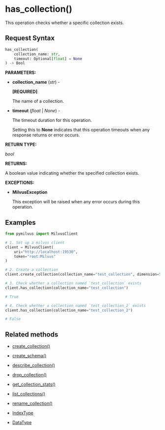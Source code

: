 # has_collection()

This operation checks whether a specific collection exists.

## Request Syntax

```python
has_collection(
    collection_name: str,
    timeout: Optional[float] = None
) -> Bool
```

__PARAMETERS:__

- __collection_name__ (_str_) -

    __[REQUIRED]__

    The name of a collection.

- __timeout__ (_float_ | _None_) -

    The timeout duration for this operation. 

    Setting this to __None__ indicates that this operation timeouts when any response returns or error occurs.

__RETURN TYPE:__

_bool_

__RETURNS:__

A boolean value indicating whether the specified collection exists.

__EXCEPTIONS:__

- __MilvusException__

    This exception will be raised when any error occurs during this operation.

## Examples

```python
from pymilvus import MilvusClient

# 1. Set up a milvus client
client = MilvusClient(
    uri="http://localhost:19530",
    token="root:Milvus"
)

# 2. Create a collection
client.create_collection(collection_name="test_collection", dimension=5)

# 3. Check whether a collection named `test_collection` exists
client.has_collection(collection_name="test_collection") 

# True

# 4. Check whether a collection named `test_collection_2` exists
client.has_collection(collection_name="test_collection_2") 

# False
```

## Related methods

- [create_collection()](./Collections/create_collection.md)

- [create_schema()](./Collections/create_schema.md)

- [describe_collection()](./Collections/describe_collection.md)

- [drop_collection()](./Collections/drop_collection.md)

- [get_collection_stats()](./Collections/get_collection_stats.md)

- [list_collections()](./Collections/list_collections.md)

- [rename_collection()](./Collections/rename_collection.md)

- [IndexType](./Collections/IndexType.md)

- [DataType](./Collections/DataType.md)

